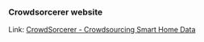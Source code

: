 ### Crowdsorcerer website

Link: [CrowdSorcerer - Crowdsourcing Smart Home Data](https://melodic-medovik-e64e89.netlify.app/)
